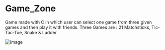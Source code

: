 # Game_Zone
Game made with C in which user can select one game from three given games and then play it with friends.
Three Games are : 21 Matchsticks, Tic-Tac-Toe, Snake & Ladder

![image](https://user-images.githubusercontent.com/99891799/196867609-6027e339-01f4-434f-9e47-042f63fa69c2.png)
